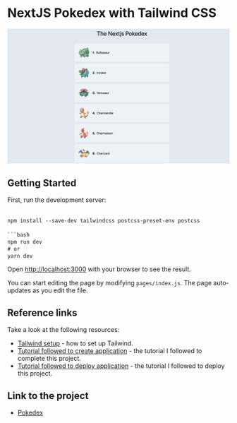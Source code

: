 # NextJS Pokedex with Tailwind CSS

![cover image](./images/cover.jpg)

## Getting Started

First, run the development server:

```must use following command 

npm install --save-dev tailwindcss postcss-preset-env postcss

```bash
npm run dev
# or
yarn dev
```

Open [http://localhost:3000](http://localhost:3000) with your browser to see the result.

You can start editing the page by modifying `pages/index.js`. The page auto-updates as you edit the file.

## Reference links

Take a look at the following resources:

-   [Tailwind setup](https://dev.to/notrab/get-up-and-running-with-tailwind-css-and-next-js-3a73) - how to set up Tailwind.
-   [Tutorial followed to create application](https://youtu.be/LMRAEUPkFXI) - the tutorial I followed to complete this project.
-   [Tutorial followed to deploy application](https://youtu.be/nolv-AJkQQ0) - the tutorial I followed to deploy this project.

## Link to the project

-   [Pokedex](https://nextjs-pokedex-with-tailwind-css.vercel.app/)
